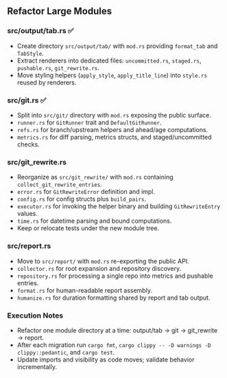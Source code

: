 ## Refactor Large Modules

### src/output/tab.rs ✅
- Create directory `src/output/tab/` with `mod.rs` providing `format_tab` and `TabStyle`.
- Extract renderers into dedicated files: `uncommitted.rs`, `staged.rs`, `pushable.rs`, `git_rewrite.rs`.
- Move styling helpers (`apply_style`, `apply_title_line`) into `style.rs` reused by renderers.

### src/git.rs ✅
- Split into `src/git/` directory with `mod.rs` exposing the public surface.
- `runner.rs` for `GitRunner` trait and `DefaultGitRunner`.
- `refs.rs` for branch/upstream helpers and ahead/age computations.
- `metrics.rs` for diff parsing, metrics structs, and staged/uncommitted checks.

### src/git_rewrite.rs
- Reorganize as `src/git_rewrite/` with `mod.rs` containing `collect_git_rewrite_entries`.
- `error.rs` for `GitRewriteError` definition and impl.
- `config.rs` for config structs plus `build_pairs`.
- `executor.rs` for invoking the helper binary and building `GitRewriteEntry` values.
- `time.rs` for datetime parsing and bound computations.
- Keep or relocate tests under the new module tree.

### src/report.rs
- Move to `src/report/` with `mod.rs` re-exporting the public API.
- `collector.rs` for root expansion and repository discovery.
- `repository.rs` for processing a single repo into metrics and pushable entries.
- `format.rs` for human-readable report assembly.
- `humanize.rs` for duration formatting shared by report and tab output.

### Execution Notes
- Refactor one module directory at a time: output/tab → git → git_rewrite → report.
- After each migration run `cargo fmt`, `cargo clippy -- -D warnings -D clippy::pedantic`, and `cargo test`.
- Update imports and visibility as code moves; validate behavior incrementally.
